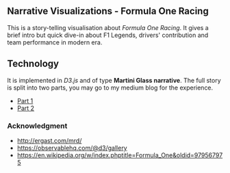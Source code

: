 ## Narrative Visualizations - Formula One Racing
This is a story-telling visualisation about *Formula One Racing*. It gives a brief intro but quick dive-in about F1 Legends, drivers' contribution and team performance in modern era.

## Technology
It is implemented in *D3.js* and of type **Martini Glass narrative**. The full story is split into two parts, you may go to my medium blog for the experience.

- [Part 1](https://medium.com/analytics-vidhya/formula-1-racing-data-visualization-part-1-driver-career-wins-6ef90ae33b8b)
- [Part 2](https://medium.com/analytics-vidhya/formula-1-racing-visualization-part-2-constructor-and-driver-e14c13dafad8)

### Acknowledgment
- http://ergast.com/mrd/
- https://observablehq.com/@d3/gallery
- https://en.wikipedia.org/w/index.phptitle=Formula_One&oldid=979567975
